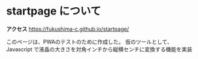 # startpage について

**アクセス** https://fukushima-c.github.io/startpage/

このページは、PWAのテストのために作成した。
仮のツールとして、Javascript で液晶の大きさを対角インチから縦横センチに変換する機能を実装
